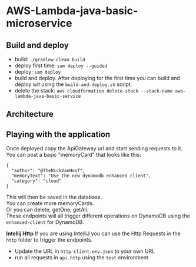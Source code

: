 # AWS-Lambda-java-basic-microservice

## Build and deploy

* build: `./gradlew clean build`
* deploy first time: `sam deploy --guided`
* deploy: `sam deploy`
* build and deploy. After deploying for the first time you can build and deploy wit using the `build-and-deploy.sh` script.
* delete the stack: `aws cloudformation delete-stack --stack-name aws-lambda-java-basic-service`

## Architecture


## Playing with the application
Once deployed copy the ApiGateway url and start sending requests to it.
You can post a basic "memoryCard" that looks like this: 
```
{
  "author": "@TheNickVanHoof",
  "memoryText": "Use the new dynamodb enhanced client",
  "category": "cloud"
}
```
This will then be saved in the database.  
You can create more memoryCards.  
Or you can delete, getOne, getAll.  
These endpoints will all trigger different operations on DynamoDB using the `enhanced-client` for DynamoDB.

**Intellij Http**
If you are using IntelliJ you can use the Http Requests in the `http` folder to trigger the endpoints.  
* Update the URL in `http-client.env.json` to your own URL
* run all requests in `api.http` using the `test` environment

